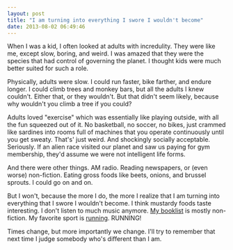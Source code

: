 ```yaml
---
layout: post
title: "I am turning into everything I swore I wouldn't become"
date: 2013-08-02 06:49:46
---
```


<p class="p1">
  When I was a kid, I often looked at adults with incredulity. They were like me, except slow, boring, and weird. I was amazed that they were the species that had control of governing the planet. I thought kids were much better suited for such a role.
</p>

<p class="p1">
  Physically, adults were slow. I could run faster, bike farther, and endure longer. I could climb trees and monkey bars, but all the adults I knew couldn't. Either that, or they wouldn't. But that didn't seem likely, because why wouldn't you climb a tree if you could?
</p>

<p class="p1">
  Adults loved "exercise" which was essentially like playing outside, with all the fun squeezed out of it. No basketball, no soccer, no bikes, just crammed like sardines into rooms full of machines that you operate continuously until you get sweaty. That's' just weird. And shockingly socially acceptable. Seriously. If an alien race visited our planet and saw us paying for gym membership, they'd assume we were not intelligent life forms.
</p>

<p class="p1">
  And there were other things. AM radio. Reading newspapers, or (even worse) non-fiction. Eating gross foods like beets, onions, and brussel sprouts. I could go on and on.
</p>

<p class="p2">
  But I won't, because the more I do, the more I realize that I am turning into everything that I swore I wouldn't become. I think mustardy foods taste interesting. I don't listen to much music anymore. <a href="http://bryanbraun.com/books" ttarget="_blank" rel="noopener noreferrer"title="Bryan's Booklist">My booklist</a> is mostly non-fiction. My favorite sport is <a href="http://bryanbraun.com/2012/09/03/why-i-run" ttarget="_blank" rel="noopener noreferrer"title="Why I Run">running</a>. RUNNING!
</p>

<p class="p1">
  Times change, but more importantly we change. I'll try to remember that next time I judge somebody who's different than I am.
</p>